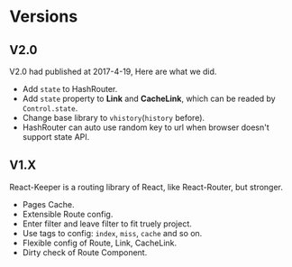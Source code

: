 # Versions

## V2.0
V2.0 had published at 2017-4-19, Here are what we did.  
- Add `state` to HashRouter.
- Add `state` property to **Link** and **CacheLink**, which can be readed by `Control.state`.
- Change base library to `vhistory`(`history` before).
- HashRouter can auto use random key to url when browser doesn't support state API.

## V1.X
React-Keeper is a routing library of React, like React-Router, but stronger.  
- Pages Cache.
- Extensible Route config.
- Enter filter and leave filter to fit truely project.
- Use tags to config: `index`, `miss`, `cache` and so on.
- Flexible config of Route, Link, CacheLink.
- Dirty check of Route Component.